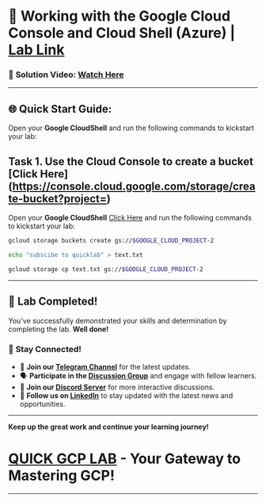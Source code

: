 

# 🚀 Working with the Google Cloud Console and Cloud Shell (Azure) | [Lab Link](https://www.cloudskillsboost.google/focuses/59833?parent=catalog)

### 🔗 **Solution Video:** [Watch Here]()

---

## 🌐 **Quick Start Guide:**

Open your **Google CloudShell** and run the following commands to kickstart your lab:

## Task 1. Use the Cloud Console to create a bucket [Click Here] (https://console.cloud.google.com/storage/create-bucket?project=)

Open your **Google CloudShell** [Click Here](https://console.cloud.google.com/home/dashboard?project=&pli=1&cloudshell=true) and run the following commands to kickstart your lab:



```bash
gcloud storage buckets create gs://$GOOGLE_CLOUD_PROJECT-2

echo "subscibe to quicklab" > text.txt

gcloud storage cp text.txt gs://$GOOGLE_CLOUD_PROJECT-2
```


---

## 🎉 **Lab Completed!**

You've successfully demonstrated your skills and determination by completing the lab. **Well done!**

### 🌟 **Stay Connected!**

- 🔔 **Join our [Telegram Channel](https://t.me/quickgcplab)** for the latest updates.
- 🗣 **Participate in the [Discussion Group](https://t.me/quickgcplabchats)** and engage with fellow learners.
- 💬 **Join our [Discord Server](https://discord.gg/7fAVf4USZn)** for more interactive discussions.
- 💼 **Follow us on [LinkedIn](https://www.linkedin.com/company/quicklab-linkedin/)** to stay updated with the latest news and opportunities.

---

**Keep up the great work and continue your learning journey!**

# [QUICK GCP LAB](https://www.youtube.com/@quickgcplab) - Your Gateway to Mastering GCP!

---
